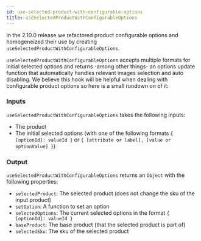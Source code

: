 ```yaml
---
id: use-selected-product-with-configurable-options
title: useSelectedProductWithConfigurableOptions
---
```


In the 2.10.0 release we refactored product configurable options and homogeneized their use by creating `useSelectedProductWithConfigurableOptions`.

`useSelectedProductWithConfigurableOptions` accepts multiple formats for initial selected options and returns -among other things- an options update function that automatically handles relevant images selection and auto disabling. We believe this hook will be helpful when dealing with configurable product options so here is a small rundown on of it:

### Inputs

`useSelectedProductWithConfigurableOptions` takes the following inputs:

- The product
- The initial selected options (with one of the following formats `{ [optionId]: valueId }` or `{ [attribute or label], [value or optionValue] }`)

### Output

`useSelectedProductWithConfigurableOptions` returns an `Object` with the following properties:

- `selectedProduct`: The selected product (does not change the sku of the input product)
- `setOption`: A function to set an option
- `selectedOptions`: The current selected options in the format `{ [optionId]: valueId }`
- `baseProduct`: The base product (that the selected product is part of)
- `selectedSku`: The sku of the selected product
